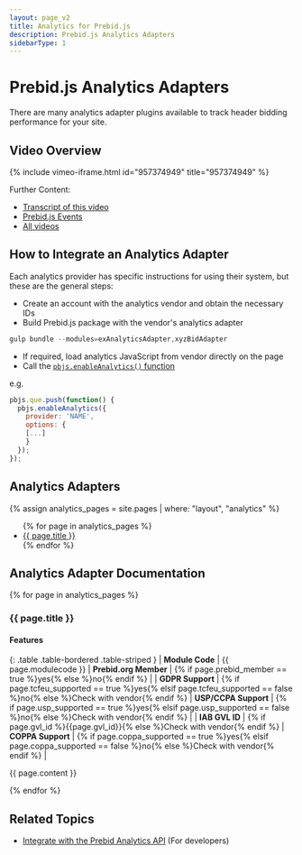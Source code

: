 ```yaml
---
layout: page_v2
title: Analytics for Prebid.js
description: Prebid.js Analytics Adapters
sidebarType: 1
---
```


# Prebid.js Analytics Adapters

There are many analytics adapter plugins available to track header bidding performance for your site.

## Video Overview

{% include vimeo-iframe.html id="957374949" title="957374949" %}

Further Content:

- [Transcript of this video](/overview/analytics-video.html)
- [Prebid.js Events](https://docs.prebid.org/dev-docs/publisher-api-reference/getEvents.html)
- [All videos](/overview/all-videos.html)

## How to Integrate an Analytics Adapter

Each analytics provider has specific instructions for using their system, but these are the general steps:

- Create an account with the analytics vendor and obtain the necessary IDs
- Build Prebid.js package with the vendor's analytics adapter

```javascript
gulp bundle --modules=exAnalyticsAdapter,xyzBidAdapter
```

- If required, load analytics JavaScript from vendor directly on the page
- Call the [`pbjs.enableAnalytics()` function](/dev-docs/publisher-api-reference/enableAnalytics.html)

e.g.

```javascript
pbjs.que.push(function() {
  pbjs.enableAnalytics({
    provider: 'NAME',
    options: {
    [...]
    }
  });
});
```

## Analytics Adapters

{% assign analytics_pages = site.pages | where: "layout", "analytics" %}

<ul>
{% for page in analytics_pages %}
<li>
<a href="#{{ page.modulecode }}">{{ page.title }}</a>
</li>
{% endfor %}
</ul>

## Analytics Adapter Documentation

{% for page in analytics_pages %}
<div class="bs-docs-section" markdown="1">
<a name="{{ page.modulecode }}" ></a>
<h3>{{ page.title }}</h3>
<h4>Features</h4>

{: .table .table-bordered .table-striped }
| **Module Code** | {{ page.modulecode }} | **Prebid.org Member** | {% if page.prebid_member == true %}yes{% else %}no{% endif %} |
| **GDPR Support** | {% if page.tcfeu_supported == true %}yes{% elsif page.tcfeu_supported == false %}no{% else %}Check with vendor{% endif %} | **USP/CCPA Support** | {% if page.usp_supported == true %}yes{% elsif page.usp_supported == false %}no{% else %}Check with vendor{% endif %} |
| **IAB GVL ID** | {% if page.gvl_id %}{{page.gvl_id}}{% else %}Check with vendor{% endif %} | **COPPA Support** | {% if page.coppa_supported == true %}yes{% elsif page.coppa_supported == false %}no{% else %}Check with vendor{% endif %} |

{{ page.content }}
</div>
{% endfor %}

## Related Topics

- [Integrate with the Prebid Analytics API]({{site.baseurl}}/dev-docs/integrate-with-the-prebid-analytics-api.html) (For developers)
